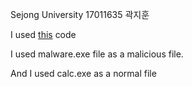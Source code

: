 Sejong University 17011635 곽지훈

I used [this](https://github.com/llSourcell/antivirus_demo) code

I used malware.exe file as a malicious file.

And I used calc.exe as a normal file
